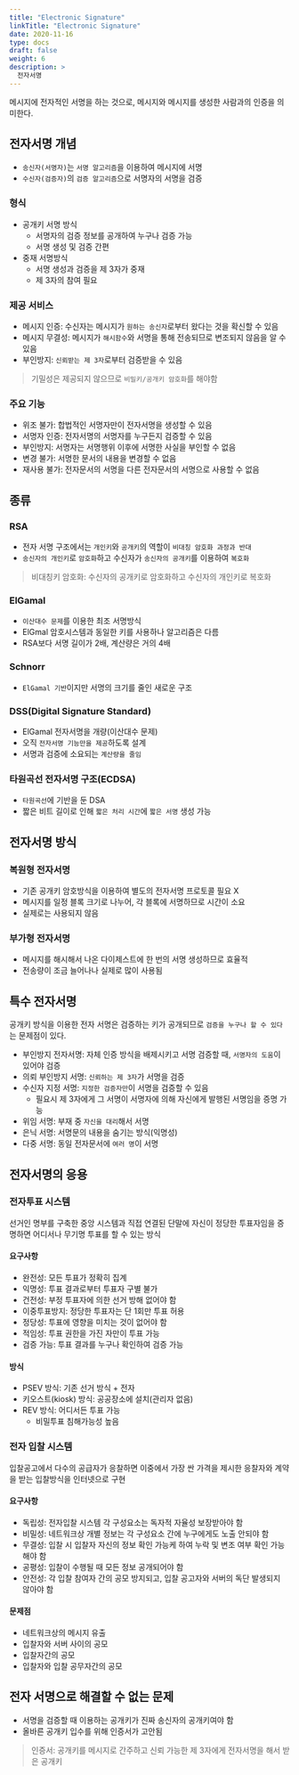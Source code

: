 ```yaml
---
title: "Electronic Signature"
linkTitle: "Electronic Signature"
date: 2020-11-16
type: docs
draft: false
weight: 6
description: >
  전자서명
---
```


메시지에 전자적인 서명을 하는 것으로, 메시지와 메시지를 생성한 사람과의 인증을 의미한다.

전자서명 개념
---

- `송신자(서명자)`는 `서명 알고리즘`을 이용하여 메시지에 서명
- `수신자(검증자)`의 `검증 알고리즘`으로 서명자의 서명을 검증

### 형식

- 공개키 서명 방식
  - 서명자의 검증 정보를 공개하여 누구나 검증 가능
  - 서명 생성 및 검증 간편
- 중재 서명방식
  - 서명 생성과 검증을 제 3자가 중재
  - 제 3자의 참여 필요

### 제공 서비스

- 메시지 인증: 수신자는 메시지가 `원하는 송신자`로부터 왔다는 것을 확신할 수 있음
- 메시지 무결성: 메시지가 `해시함수`와 서명을 통해 전송되므로 변조되지 않음을 알 수 있음
- 부인방지: `신뢰받는 제 3자`로부터 검증받을 수 있음

> 기밀성은 제공되지 않으므로 `비밀키/공개키 암호화`를 해야함

### 주요 기능

- 위조 불가: 합법적인 서명자만이 전자서명을 생성할 수 있음
- 서명자 인증: 전자서명의 서명자를 누구든지 검증할 수 있음
- 부인방지: 서명자는 서명행위 이후에 서명한 사실을 부인할 수 없음
- 변경 불가: 서명한 문서의 내용을 변경할 수 없음
- 재사용 불가: 전자문서의 서명을 다른 전자문서의 서명으로 사용할 수 없음

종류
---

### RSA

- 전자 서명 구조에서는 `개인키`와 `공개키`의 역할이 `비대칭 암호화 과정과 반대`
- `송신자의 개인키`로 `암호화`하고 수신자가 `송신자의 공개키`를 이용하여 `복호화`

> 비대칭키 암호화: 수신자의 공개키로 암호화하고 수신자의 개인키로 복호화

### ElGamal

- `이산대수 문제`를 이용한 최조 서명방식
- ElGmal 암호시스템과 동일한 키를 사용하나 알고리즘은 다름
- RSA보다 서명 길이가 2배, 계산량은 거의 4배

### Schnorr

- `ElGamal 기반`이지만 서명의 크기를 줄인 새로운 구조

### DSS(Digital Signature Standard)

- ElGamal 전자서명을 개량(이산대수 문제)
- 오직 `전자서명 기능만을 제공`하도록 설계
- 서명과 검증에 소요되는 `계산량을 줄임`

### 타원곡선 전자서명 구조(ECDSA)

- `타원곡선`에 기반을 둔 DSA
- 짧은 비트 길이로 인해 `짧은 처리 시간`에 `짧은 서명` 생성 가능

전자서명 방식
---

### 복원형 전자서명

- 기존 공개키 암호방식을 이용하여 별도의 전자서명 프로토콜 필요 X
- 메시지를 일정 블록 크기로 나누어, 각 블록에 서명하므로 시간이 소요
- 실제로는 사용되지 않음

### 부가형 전자서명

- 메시지를 해시해서 나온 다이제스트에 한 번의 서명 생성하므로 효율적
- 전송량이 조금 늘어나나 실제로 많이 사용됨

특수 전자서명
---

공개키 방식을 이용한 전자 서명은 검증하는 키가 공개되므로 `검증을 누구나 할 수 있다`는 문제점이 있다.

- 부인방지 전자서명: 자체 인증 방식을 배제시키고 서명 검증할 때, `서명자의 도움`이 있어야 검증
- 의뢰 부인방지 서명: `신뢰하는 제 3자`가 서명을 검증
- 수신자 지정 서명: `지정한 검증자만`이 서명을 검증할 수 있음
  - 필요시 제 3자에게 그 서명이 서명자에 의해 자신에게 발행된 서명임을 증명 가능
- 위임 서명: 부재 중 `자신을 대리`해서 서명
- 은닉 서명: 서명문의 내용을 숨기는 방식(익명성)
- 다중 서명: 동일 전자문서에 `여러 명`이 서명

전자서명의 응용
---

### 전자투표 시스템

선거인 명부를 구축한 중앙 시스템과 직접 연결된 단말에 자신이 정당한 투표자임을 증명하면 어디서나 무기명 투표를 할 수 있는 방식

#### 요구사항

- 완전성: 모든 투표가 정확히 집계
- 익명성: 투표 결과로부터 투표자 구별 불가
- 건전성: 부정 투표자에 의한 선거 방해 없어야 함
- 이중투표방지: 정당한 투표자는 단 1회만 투표 허용
- 정당성: 투표에 영향을 미치는 것이 없어야 함
- 적임성: 투표 권한을 가진 자만이 투표 가능
- 검증 가능: 투표 결과를 누구나 확인하여 검증 가능

#### 방식

- PSEV 방식: 기존 선거 방식 + 전자
- 키오스트(kiosk) 방식: 공공장소에 설치(관리자 없음)
- REV 방식: 어디서든 투표 가능
  - 비밀투표 침해가능성 높음

### 전자 입찰 시스템

입찰공고에서 다수의 공급자가 응찰하면 이중에서 가장 싼 가격을 제시한 응찰자와 계약을 받는 입찰방식을 인터넷으로 구현

#### 요구사항

- 독립성: 전자입찰 시스템 각 구성요소는 독자적 자율성 보장받아야 함
- 비밀성: 네트워크상 개별 정보는 각 구성요소 간에 누구에게도 노출 안되야 함
- 무결성: 입찰 시 입찰자 자신의 정보 확인 가능케 하여 누락 및 변조 여부 확인 가능해야 함
- 공평성: 입찰이 수행될 때 모든 정보 공개되어야 함
- 안전성: 각 입찰 참여자 간의 공모 방지되고, 입찰 공고자와 서버의 독단 발생되지 않아야 함

#### 문제점

- 네트워크상의 메시지 유출
- 입찰자와 서버 사이의 공모
- 입찰자간의 공모
- 입찰자와 입찰 공무자간의 공모

전자 서명으로 해결할 수 없는 문제
---

- 서명을 검증할 때 이용하는 공개키가 진짜 송신자의 공개키여야 함
- 올바른 공개키 입수를 위해 인증서가 고안됨 

> 인증서: 공개키를 메시지로 간주하고 신뢰 가능한 제 3자에게 전자서명을 해서 받은 공개키
